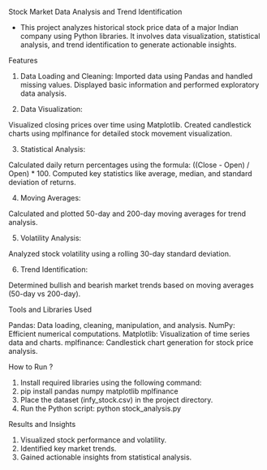 Stock Market Data Analysis and Trend Identification

- This project analyzes historical stock price data of a major Indian company using Python libraries. It involves data visualization, statistical analysis, and trend identification to generate actionable insights.


Features

1. Data Loading and Cleaning:
Imported data using Pandas and handled missing values.
Displayed basic information and performed exploratory data analysis.

2. Data Visualization:

Visualized closing prices over time using Matplotlib.
Created candlestick charts using mplfinance for detailed stock movement visualization.

3. Statistical Analysis:

Calculated daily return percentages using the formula: ((Close - Open) / Open) * 100.
Computed key statistics like average, median, and standard deviation of returns.

4. Moving Averages:

Calculated and plotted 50-day and 200-day moving averages for trend analysis.

5. Volatility Analysis:

Analyzed stock volatility using a rolling 30-day standard deviation.

6. Trend Identification:

Determined bullish and bearish market trends based on moving averages (50-day vs 200-day).


Tools and Libraries Used

Pandas: Data loading, cleaning, manipulation, and analysis.
NumPy: Efficient numerical computations.
Matplotlib: Visualization of time series data and charts.
mplfinance: Candlestick chart generation for stock price analysis.


How to Run ?

1. Install required libraries using the following command:
2. pip install pandas numpy matplotlib mplfinance
3. Place the dataset (infy_stock.csv) in the project directory.
4. Run the Python script: python stock_analysis.py


Results and Insights

1. Visualized stock performance and volatility.
2. Identified key market trends.
3. Gained actionable insights from statistical analysis.

